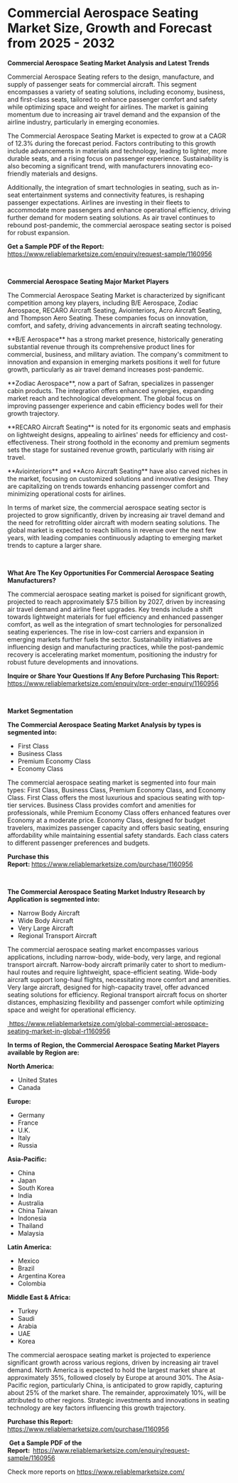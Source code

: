 <p><h1>Commercial Aerospace Seating Market Size, Growth and Forecast from 2025 - 2032</h1></p><p><strong>Commercial Aerospace Seating Market Analysis and Latest Trends</strong></p>
<p><p>Commercial Aerospace Seating refers to the design, manufacture, and supply of passenger seats for commercial aircraft. This segment encompasses a variety of seating solutions, including economy, business, and first-class seats, tailored to enhance passenger comfort and safety while optimizing space and weight for airlines. The market is gaining momentum due to increasing air travel demand and the expansion of the airline industry, particularly in emerging economies.</p><p>The Commercial Aerospace Seating Market is expected to grow at a CAGR of 12.3% during the forecast period. Factors contributing to this growth include advancements in materials and technology, leading to lighter, more durable seats, and a rising focus on passenger experience. Sustainability is also becoming a significant trend, with manufacturers innovating eco-friendly materials and designs.</p><p>Additionally, the integration of smart technologies in seating, such as in-seat entertainment systems and connectivity features, is reshaping passenger expectations. Airlines are investing in their fleets to accommodate more passengers and enhance operational efficiency, driving further demand for modern seating solutions. As air travel continues to rebound post-pandemic, the commercial aerospace seating sector is poised for robust expansion.</p></p>
<p><strong>Get a Sample PDF of the Report:&nbsp;</strong> <a href="https://www.reliablemarketsize.com/enquiry/request-sample/1160956?utm_campaign=3386&utm_medium=2&utm_source=Github&utm_content=ia&utm_term=22032025&utm_id=commercial-aerospace-seating">https://www.reliablemarketsize.com/enquiry/request-sample/1160956</a></p>
<p>&nbsp;</p>
<p><strong>Commercial Aerospace Seating Major Market Players</strong></p>
<p><p>The Commercial Aerospace Seating Market is characterized by significant competition among key players, including B/E Aerospace, Zodiac Aerospace, RECARO Aircraft Seating, Aviointeriors, Acro Aircraft Seating, and Thompson Aero Seating. These companies focus on innovation, comfort, and safety, driving advancements in aircraft seating technology.</p><p>**B/E Aerospace** has a strong market presence, historically generating substantial revenue through its comprehensive product lines for commercial, business, and military aviation. The company's commitment to innovation and expansion in emerging markets positions it well for future growth, particularly as air travel demand increases post-pandemic.</p><p>**Zodiac Aerospace**, now a part of Safran, specializes in passenger cabin products. The integration offers enhanced synergies, expanding market reach and technological development. The global focus on improving passenger experience and cabin efficiency bodes well for their growth trajectory. </p><p>**RECARO Aircraft Seating** is noted for its ergonomic seats and emphasis on lightweight designs, appealing to airlines' needs for efficiency and cost-effectiveness. Their strong foothold in the economy and premium segments sets the stage for sustained revenue growth, particularly with rising air travel.</p><p>**Aviointeriors** and **Acro Aircraft Seating** have also carved niches in the market, focusing on customized solutions and innovative designs. They are capitalizing on trends towards enhancing passenger comfort and minimizing operational costs for airlines.</p><p>In terms of market size, the commercial aerospace seating sector is projected to grow significantly, driven by increasing air travel demand and the need for retrofitting older aircraft with modern seating solutions. The global market is expected to reach billions in revenue over the next few years, with leading companies continuously adapting to emerging market trends to capture a larger share.</p></p>
<p>&nbsp;</p>
<p><strong>What Are The Key Opportunities For Commercial Aerospace Seating Manufacturers?</strong></p>
<p><p>The commercial aerospace seating market is poised for significant growth, projected to reach approximately $7.5 billion by 2027, driven by increasing air travel demand and airline fleet upgrades. Key trends include a shift towards lightweight materials for fuel efficiency and enhanced passenger comfort, as well as the integration of smart technologies for personalized seating experiences. The rise in low-cost carriers and expansion in emerging markets further fuels the sector. Sustainability initiatives are influencing design and manufacturing practices, while the post-pandemic recovery is accelerating market momentum, positioning the industry for robust future developments and innovations.</p></p>
<p><strong>Inquire or Share Your Questions If Any Before Purchasing This Report:</strong> <a href="https://www.reliablemarketsize.com/enquiry/pre-order-enquiry/1160956?utm_campaign=3386&utm_medium=2&utm_source=Github&utm_content=ia&utm_term=22032025&utm_id=commercial-aerospace-seating">https://www.reliablemarketsize.com/enquiry/pre-order-enquiry/1160956</a></p>
<p>&nbsp;</p>
<p><strong>Market Segmentation</strong></p>
<p><strong>The Commercial Aerospace Seating Market Analysis by types is segmented into:</strong></p>
<p><ul><li>First Class</li><li>Business Class</li><li>Premium Economy Class</li><li>Economy Class</li></ul></p>
<p><p>The commercial aerospace seating market is segmented into four main types: First Class, Business Class, Premium Economy Class, and Economy Class. First Class offers the most luxurious and spacious seating with top-tier services. Business Class provides comfort and amenities for professionals, while Premium Economy Class offers enhanced features over Economy at a moderate price. Economy Class, designed for budget travelers, maximizes passenger capacity and offers basic seating, ensuring affordability while maintaining essential safety standards. Each class caters to different passenger preferences and budgets.</p></p>
<p><strong>Purchase this Report:&nbsp;</strong><a href="https://www.reliablemarketsize.com/purchase/1160956?utm_campaign=3386&utm_medium=2&utm_source=Github&utm_content=ia&utm_term=22032025&utm_id=commercial-aerospace-seating">https://www.reliablemarketsize.com/purchase/1160956</a></p>
<p>&nbsp;</p>
<p><strong>The Commercial Aerospace Seating Market Industry Research by Application is segmented into:</strong></p>
<p><ul><li>Narrow Body Aircraft</li><li>Wide Body Aircraft</li><li>Very Large Aircraft</li><li>Regional Transport Aircraft</li></ul></p>
<p><p>The commercial aerospace seating market encompasses various applications, including narrow-body, wide-body, very large, and regional transport aircraft. Narrow-body aircraft primarily cater to short to medium-haul routes and require lightweight, space-efficient seating. Wide-body aircraft support long-haul flights, necessitating more comfort and amenities. Very large aircraft, designed for high-capacity travel, offer advanced seating solutions for efficiency. Regional transport aircraft focus on shorter distances, emphasizing flexibility and passenger comfort while optimizing space and weight for operational efficiency.</p></p>
<p><a href="https://www.reliablemarketsize.com/global-commercial-aerospace-seating-market-in-global-r1160956?utm_campaign=3386&utm_medium=2&utm_source=Github&utm_content=ia&utm_term=22032025&utm_id=commercial-aerospace-seating">&nbsp;https://www.reliablemarketsize.com/global-commercial-aerospace-seating-market-in-global-r1160956</a></p>
<p><strong>In terms of Region, the Commercial Aerospace Seating Market Players available by Region are:</strong></p>
<p>
    <p> <strong> North America: </strong>
        <ul>
            <li>United States</li>
            <li>Canada</li>
        </ul>
        </p> 
    <p> <strong> Europe: </strong>
        <ul>
            <li>Germany</li>
            <li>France</li>
            <li>U.K.</li>
            <li>Italy</li>
            <li>Russia</li>
        </ul>
        </p> 
    <p> <strong> Asia-Pacific: </strong>
        <ul>
            <li>China</li>
            <li>Japan</li>
            <li>South Korea</li>
            <li>India</li>
            <li>Australia</li>
            <li>China Taiwan</li>
            <li>Indonesia</li>
            <li>Thailand</li>
            <li>Malaysia</li>
        </ul>
        </p> 
    <p> <strong> Latin America: </strong>
        <ul>
            <li>Mexico</li>
            <li>Brazil</li>
            <li>Argentina Korea</li>
            <li>Colombia</li>
        </ul>
        </p> 
    <p> <strong> Middle East & Africa: </strong>
        <ul>
            <li>Turkey</li>
            <li>Saudi</li>
            <li>Arabia</li>
            <li>UAE</li>
            <li>Korea</li>
        </ul>
    </p>
    </p>
<p><p>The commercial aerospace seating market is projected to experience significant growth across various regions, driven by increasing air travel demand. North America is expected to hold the largest market share at approximately 35%, followed closely by Europe at around 30%. The Asia-Pacific region, particularly China, is anticipated to grow rapidly, capturing about 25% of the market share. The remainder, approximately 10%, will be attributed to other regions. Strategic investments and innovations in seating technology are key factors influencing this growth trajectory.</p></p>
<p><strong>Purchase this Report: </strong><a href="https://www.reliablemarketsize.com/purchase/1160956?utm_campaign=3386&utm_medium=2&utm_source=Github&utm_content=ia&utm_term=22032025&utm_id=commercial-aerospace-seating">https://www.reliablemarketsize.com/purchase/1160956</a></p>
<p>&nbsp;<strong>Get a Sample PDF of the Report:&nbsp;&nbsp;</strong><a href="https://www.reliablemarketsize.com/enquiry/request-sample/1160956?utm_campaign=3386&utm_medium=2&utm_source=Github&utm_content=ia&utm_term=22032025&utm_id=commercial-aerospace-seating">https://www.reliablemarketsize.com/enquiry/request-sample/1160956</a></p>
<p><strong></strong></p>
<p>Check more reports on <a href="https://www.reliablemarketsize.com/?utm_campaign=3386&utm_medium=2&utm_source=Github&utm_content=ia&utm_term=22032025&utm_id=commercial-aerospace-seating">https://www.reliablemarketsize.com/</a></p>